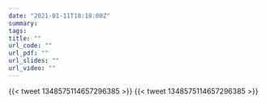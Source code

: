 ```yaml
---
date: "2021-01-11T18:18:00Z"
summary:
tags:
title: ""
url_code: ""
url_pdf: ""
url_slides: ""
url_video: ""
---
```

{{< tweet 1348575114657296385 >}}
{{< tweet 1348575114657296385 >}}